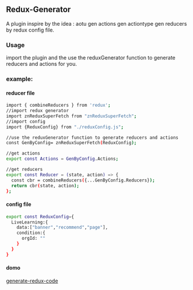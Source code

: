 
## Redux-Generator

A plugin inspire by the idea : aotu gen actions gen actiontype gen reducers by redux config file.

### Usage

import the plugin and the use the reduxGenerator function to generate reducers and actions for you.

### example:

#### reducer file 

``` sh
import { combineReducers } from 'redux';
//import redux generator
import znReduxSuperFetch from "znReduxSuperFetch"; 
//import config
import {ReduxConfig} from "./reduxConfig.js";

//use the reduxGenerator function to generate reducers and actions
const GenByConfig= znReduxSuperFetch(ReduxConfig); 

//get actions
export const Actions = GenByConfig.Actions; 

//get reducers
export const Reducer = (state, action) => {
  const cbr = combineReducers({...GenByConfig.Reducers});
  return cbr(state, action);
};
```

#### config file 

``` sh
export const ReduxConfig={
  LiveLearning:{
    data:["banner","recommend","page"],
    condition:{
      orgId: ""
    }
  }
}
```
#### domo
[generate-redux-code](https://github.com/fomenyesu/generate-redux-code)


